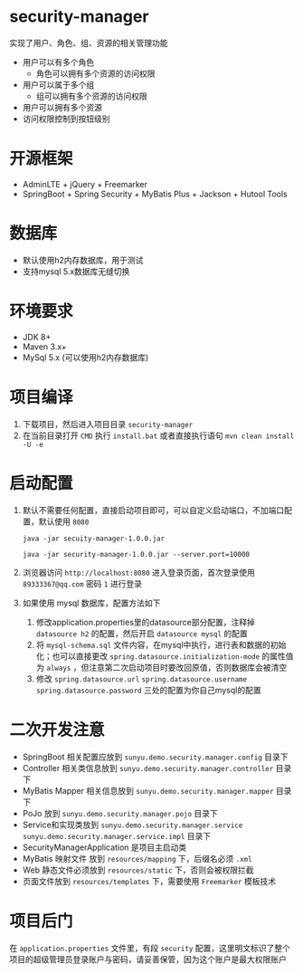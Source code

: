 # security-manager
实现了用户、角色、组、资源的相关管理功能
- 用户可以有多个角色
    - 角色可以拥有多个资源的访问权限
- 用户可以属于多个组
    - 组可以拥有多个资源的访问权限
- 用户可以拥有多个资源
- 访问权限控制到按钮级别

# 开源框架
- AdminLTE + jQuery + Freemarker
- SpringBoot + Spring Security + MyBatis Plus + Jackson + Hutool Tools

# 数据库
- 默认使用h2内存数据库，用于测试
- 支持mysql 5.x数据库无缝切换

# 环境要求
- JDK 8+
- Maven 3.x+
- MySql 5.x (可以使用h2内存数据库)

# 项目编译
1. 下载项目，然后进入项目目录 `security-manager`
2. 在当前目录打开 `CMD` 执行 `install.bat` 或者直接执行语句 `mvn clean install -U -e`

# 启动配置
1. 默认不需要任何配置，直接启动项目即可，可以自定义启动端口，不加端口配置，默认使用 `8080`

    ``` java -jar secuity-manager-1.0.0.jar ```
    
    ``` java -jar security-manager-1.0.0.jar --server.port=10000 ```
2. 浏览器访问 `http://localhost:8080` 进入登录页面，首次登录使用 `89333367@qq.com` 密码 `1` 进行登录
    
2. 如果使用 mysql 数据库，配置方法如下
    1. 修改application.properties里的datasource部分配置，注释掉 `datasource h2` 的配置，然后开启 `datasource mysql` 的配置
    2. 将 `mysql-schema.sql` 文件内容，在mysql中执行，进行表和数据的初始化；也可以直接更改 `spring.datasource.initialization-mode` 的属性值为 `always` ，但注意第二次启动项目时要改回原值，否则数据库会被清空
    3. 修改 `spring.datasource.url` `spring.datasource.username` `spring.datasource.password` 三处的配置为你自己mysql的配置
    
# 二次开发注意
- SpringBoot 相关配置应放到 `sunyu.demo.security.manager.config` 目录下
- Controller 相关类信息放到 `sunyu.demo.security.manager.controller` 目录下
- MyBatis Mapper 相关信息放到 `sunyu.demo.security.manager.mapper` 目录下
- PoJo 放到 `sunyu.demo.security.manager.pojo` 目录下
- Service和实现类放到 `sunyu.demo.security.manager.service` `sunyu.demo.security.manager.service.impl` 目录下
- SecurityManagerApplication 是项目主启动类
- MyBatis 映射文件 放到 `resources/mapping` 下，后缀名必须 `.xml`
- Web 静态文件必须放到 `resources/static` 下，否则会被权限拦截
- 页面文件放到 `resources/templates` 下，需要使用 `Freemarker` 模板技术

# 项目后门
在 `application.properties` 文件里，有段 `security` 配置，这里明文标识了整个项目的超级管理员登录账户与密码，请妥善保管，因为这个账户是最大权限账户
